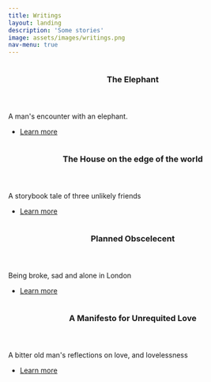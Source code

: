 ```yaml
---
title: Writings
layout: landing
description: 'Some stories'
image: assets/images/writings.png
nav-menu: true
---
```


<!-- Main -->
<div id="main">

<!-- Two -->
<section id="two" class="spotlights">
	<section>
		<a href="generic.html" class="image">
			<img src="{% link assets/images/elephant.jpg %}" alt="" data-position="center center" />
		</a>
		<div class="content">
			<div class="inner">
				<header class="major">
					<h3>The Elephant</h3>
				</header>
				<p>A man's encounter with an elephant.</p>
				<ul class="actions">
					<li><a href="elephant.html" class="button">Learn more</a></li>
				</ul>
			</div>
		</div>
	</section>
	<section>
		<a href="elephant.html" class="image">
			<img src="{% link assets/images/house.webp %}" alt="" data-position="top center" />
		</a>
		<div class="content">
			<div class="inner">
				<header class="major">
					<h3>The House on the edge of the world</h3>
				</header>
				<p>A storybook tale of three unlikely friends</p>
				<ul class="actions">
					<li><a href="house.html" class="button">Learn more</a></li>
				</ul>
			</div>
		</div>
	</section>
	<section>
		<a href="planned_obsolescent.html" class="image">
			<img src="{% link assets/images/london.webp %}" alt="" data-position="25% 25%" />
		</a>
		<div class="content">
			<div class="inner">
				<header class="major">
					<h3>Planned Obscelecent</h3>
				</header>
				<p>Being broke, sad and alone in London</p>
				<ul class="actions">
					<li><a href="planned_obsolescent.html" class="button">Learn more</a></li>
				</ul>
			</div>
		</div>
	</section>
	<section>
		<a href="generic.html" class="image">
			<img src="{% link assets/images/manifesto.webp %}" alt="" data-position="25% 25%" />
		</a>
		<div class="content">
			<div class="inner">
				<header class="major">
					<h3>A Manifesto for Unrequited Love</h3>
				</header>
				<p>A bitter old man's reflections on love, and lovelessness</p>
				<ul class="actions">
					<li><a href="manifesto.html" class="button">Learn more</a></li>
				</ul>
			</div>
		</div>
	</section>
</section>
</section>


</div>
